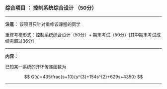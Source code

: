 ### 综合项目 ： 控制系统综合设计 （50分）

---

**注意：** 该项目只针对重修该课程的同学 

重修考核形式：控制系统综合设计（50分）+ 期末考试（50分）[其中期末考试成绩需超过36分]

---
**内容：**

已知某一系统的开环传递函数为

$$ G(s)=435\frac{s+10}{s^{3}+154s^{2}+629s+4350} $$



---

<script type="text/javascript"
src="http://cdn.mathjax.org/mathjax/latest/MathJax.js?config=TeX-AMS-MML_HTMLorMML">
</script>
